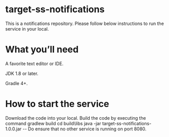 # target-ss-notifications
This is a notifications repository.
Please follow below instructions to run the service in your local.

# What you’ll need

A favorite text editor or IDE.

JDK 1.8 or later.

Gradle 4+.

# How to start the service

Download the code into your local.
Build the code by executing the command gradlew build
cd build\libs
java -jar target-ss-notifications-1.0.0.jar
-- Do ensure that no other service is running on port 8080.
